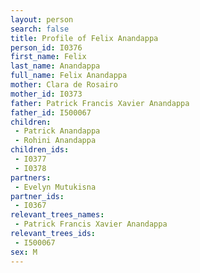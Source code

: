 ```yaml
---
layout: person
search: false
title: Profile of Felix Anandappa
person_id: I0376
first_name: Felix
last_name: Anandappa
full_name: Felix Anandappa
mother: Clara de Rosairo
mother_id: I0373
father: Patrick Francis Xavier Anandappa
father_id: I500067
children:
 - Patrick Anandappa
 - Rohini Anandappa
children_ids:
 - I0377
 - I0378
partners:
 - Evelyn Mutukisna
partner_ids:
 - I0367
relevant_trees_names:
 - Patrick Francis Xavier Anandappa
relevant_trees_ids:
 - I500067
sex: M
---
```


